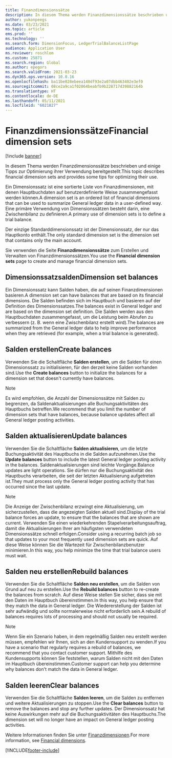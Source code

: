 ```yaml
---
title: Finanzdimensionssätze
description: In diesem Thema werden Finanzdimensionssätze beschrieben und einige Tipps zur Optimierung ihrer Verwendung bereitgestellt.
author: yukonpeegs
ms.date: 03/23/2021
ms.topic: article
ems.prod: ''
ms.technology: ''
ms.search.form: DimensionFocus, LedgerTrialBalanceListPage
audience: Application User
ms.reviewer: roschlom
ms.custom: 25871
ms.search.region: Global
ms.author: epegors
ms.search.validFrom: 2021-03-23
ms.dyn365.ops.version: 10.0.16
ms.openlocfilehash: ba11be028ebeea140df93e2a07dbb463402e3ef0
ms.sourcegitcommit: 08ce2a9ca1f02064beabfb9b228717d39882164b
ms.translationtype: HT
ms.contentlocale: de-DE
ms.lasthandoff: 05/11/2021
ms.locfileid: "6021827"
---
```

# <a name="financial-dimension-sets"></a><span data-ttu-id="c2b51-103">Finanzdimensionssätze</span><span class="sxs-lookup"><span data-stu-id="c2b51-103">Financial dimension sets</span></span>

[!include [banner](../includes/banner.md)]

<span data-ttu-id="c2b51-104">In diesem Thema werden Finanzdimensionssätze beschrieben und einige Tipps zur Optimierung ihrer Verwendung bereitgestellt.</span><span class="sxs-lookup"><span data-stu-id="c2b51-104">This topic describes financial dimension sets and provides some tips for optimizing their use.</span></span>

<span data-ttu-id="c2b51-105">Ein Dimensionssatz ist eine sortierte Liste von Finanzdimensionen, mit denen Hauptbuchdaten auf benutzerdefinierte Weise zusammengefasst werden können.</span><span class="sxs-lookup"><span data-stu-id="c2b51-105">A dimension set is an ordered list of financial dimensions that can be used to summarize General ledger data in a user-defined way.</span></span> <span data-ttu-id="c2b51-106">Eine primäre Verwendung von Dimensionssätzen besteht darin, eine Zwischenbilanz zu definieren.</span><span class="sxs-lookup"><span data-stu-id="c2b51-106">A primary use of dimension sets is to define a trial balance.</span></span>

<span data-ttu-id="c2b51-107">Der einzige Standarddimensionssatz ist der Dimensionssatz, der nur das Hauptkonto enthält.</span><span class="sxs-lookup"><span data-stu-id="c2b51-107">The only standard dimension set is the dimension set that contains only the main account.</span></span>

<span data-ttu-id="c2b51-108">Sie verwenden die Seite **Finanzdimensionssätze** zum Erstellen und Verwalten von Finanzdimensionssätzen.</span><span class="sxs-lookup"><span data-stu-id="c2b51-108">You use the **Financial dimension sets** page to create and manage financial dimension sets.</span></span>

## <a name="dimension-set-balances"></a><span data-ttu-id="c2b51-109">Dimensionssatzsalden</span><span class="sxs-lookup"><span data-stu-id="c2b51-109">Dimension set balances</span></span>

<span data-ttu-id="c2b51-110">Ein Dimensionssatz kann Salden haben, die auf seinen Finanzdimensionen basieren.</span><span class="sxs-lookup"><span data-stu-id="c2b51-110">A dimension set can have balances that are based on its financial dimensions.</span></span> <span data-ttu-id="c2b51-111">Die Salden befinden sich im Hauptbuch und basieren auf der Definition des Dimensionssatzes.</span><span class="sxs-lookup"><span data-stu-id="c2b51-111">The balances exist in General ledger and are based on the dimension set definition.</span></span> <span data-ttu-id="c2b51-112">Die Salden werden aus den Hauptbuchdaten zusammengefasst, um die Leistung beim Abrufen zu verbessern (z. B. wenn eine Zwischenbilanz erstellt wird).</span><span class="sxs-lookup"><span data-stu-id="c2b51-112">The balances are summarized from the General ledger data to help improve performance when they are retrieved (for example, when a trial balance is generated).</span></span>

## <a name="create-balances"></a><span data-ttu-id="c2b51-113">Salden erstellen</span><span class="sxs-lookup"><span data-stu-id="c2b51-113">Create balances</span></span>

<span data-ttu-id="c2b51-114">Verwenden Sie die Schaltfläche **Salden erstellen**, um die Salden für einen Dimensionssatz zu initialisieren, für den derzeit keine Salden vorhanden sind.</span><span class="sxs-lookup"><span data-stu-id="c2b51-114">Use the **Create balances** button to initialize the balances for a dimension set that doesn't currently have balances.</span></span>

> [!NOTE]
> <span data-ttu-id="c2b51-115">Es wird empfohlen, die Anzahl der Dimensionssätze mit Salden zu begrenzen, da Saldenaktualisierungen alle Buchungsaktivitäten des Hauptbuchs betreffen.</span><span class="sxs-lookup"><span data-stu-id="c2b51-115">We recommend that you limit the number of dimension sets that have balances, because balance updates affect all General ledger posting activities.</span></span>

## <a name="update-balances"></a><span data-ttu-id="c2b51-116">Salden aktualisieren</span><span class="sxs-lookup"><span data-stu-id="c2b51-116">Update balances</span></span>

<span data-ttu-id="c2b51-117">Verwenden Sie die Schaltfläche **Salden aktualisieren**, um die letzte Buchungsaktivität des Hauptbuchs in die Salden aufzunehmen.</span><span class="sxs-lookup"><span data-stu-id="c2b51-117">Use the **Update balances** button to include the latest General ledger posting activity in the balances.</span></span> <span data-ttu-id="c2b51-118">Saldenaktualisierungen sind leichte Vorgänge.</span><span class="sxs-lookup"><span data-stu-id="c2b51-118">Balance updates are light operations.</span></span> <span data-ttu-id="c2b51-119">Sie dürfen nur die Buchungsaktivität des Hauptbuchs verarbeiten, die seit der letzten Aktualisierung aufgetreten ist.</span><span class="sxs-lookup"><span data-stu-id="c2b51-119">They must process only the General ledger posting activity that has occurred since the last update.</span></span>

> [!NOTE]
> <span data-ttu-id="c2b51-120">Die Anzeige der Zwischenbilanz erzwingt eine Aktualisierung, um sicherzustellen, dass die angezeigten Salden aktuell sind.</span><span class="sxs-lookup"><span data-stu-id="c2b51-120">Display of the trial balance forces an update, to ensure that the balances that are shown are current.</span></span> <span data-ttu-id="c2b51-121">Verwenden Sie einen wiederkehrenden Stapelverarbeitungsauftrag, damit die Aktualisierungen Ihrer am häufigsten verwendeten Dimensionssätze schnell erfolgen.</span><span class="sxs-lookup"><span data-stu-id="c2b51-121">Consider using a recurring batch job so that updates to your most frequently used dimension sets are quick.</span></span> <span data-ttu-id="c2b51-122">Auf diese Weise können Sie die Wartezeit für Zwischenbilanzbenutzer minimieren.</span><span class="sxs-lookup"><span data-stu-id="c2b51-122">In this way, you help minimize the time that trial balance users must wait.</span></span>

## <a name="rebuild-balances"></a><span data-ttu-id="c2b51-123">Salden neu erstellen</span><span class="sxs-lookup"><span data-stu-id="c2b51-123">Rebuild balances</span></span>

<span data-ttu-id="c2b51-124">Verwenden Sie die Schaltfläche **Salden neu erstellen**, um die Salden von Grund auf neu zu erstellen.</span><span class="sxs-lookup"><span data-stu-id="c2b51-124">Use the **Rebuild balances** button to re-create the balances from scratch.</span></span> <span data-ttu-id="c2b51-125">Auf diese Weise stellen Sie sicher, dass sie mit den Daten im Hauptbuch übereinstimmen.</span><span class="sxs-lookup"><span data-stu-id="c2b51-125">In this way, you help ensure that they match the data in General ledger.</span></span> <span data-ttu-id="c2b51-126">Die Wiedererstellung der Salden ist sehr aufwändig und sollte normalerweise nicht erforderlich sein.</span><span class="sxs-lookup"><span data-stu-id="c2b51-126">A rebuild of balances requires lots of processing and should not usually be required.</span></span>

> [!NOTE]
> <span data-ttu-id="c2b51-127">Wenn Sie ein Szenario haben, in dem regelmäßig Salden neu erstellt werden müssen, empfehlen wir Ihnen, sich an den Kundensupport zu wenden.</span><span class="sxs-lookup"><span data-stu-id="c2b51-127">If you have a scenario that regularly requires a rebuild of balances, we recommend that you contact customer support.</span></span> <span data-ttu-id="c2b51-128">Mithilfe des Kundensupports können Sie feststellen, warum Salden nicht mit den Daten im Hauptbuch übereinstimmen.</span><span class="sxs-lookup"><span data-stu-id="c2b51-128">Customer support can help you determine why balances don't match the data in General ledger.</span></span>

## <a name="clear-balances"></a><span data-ttu-id="c2b51-129">Salden leeren</span><span class="sxs-lookup"><span data-stu-id="c2b51-129">Clear balances</span></span>

<span data-ttu-id="c2b51-130">Verwenden Sie die Schaltfläche **Salden leeren**, um die Salden zu entfernen und weitere Aktualisierungen zu stoppen.</span><span class="sxs-lookup"><span data-stu-id="c2b51-130">Use the **Clear balances** button to remove the balances and stop any further updates.</span></span> <span data-ttu-id="c2b51-131">Der Dimensionssatz hat keine Auswirkungen mehr auf die Buchungsaktivitäten des Hauptbuchs.</span><span class="sxs-lookup"><span data-stu-id="c2b51-131">The dimension set will no longer have an impact on General ledger posting activities.</span></span>

<span data-ttu-id="c2b51-132">Weitere Informationen finden Sie unter [Finanzdimensionen](financial-dimensions.md).</span><span class="sxs-lookup"><span data-stu-id="c2b51-132">For more information, see [Financial dimensions](financial-dimensions.md).</span></span>

[!INCLUDE[footer-include](../../includes/footer-banner.md)]
